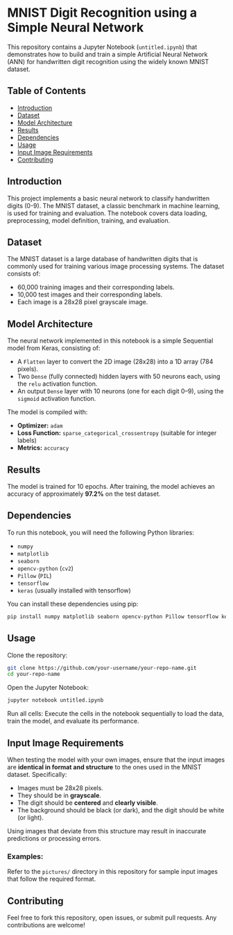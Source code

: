 # MNIST Digit Recognition using a Simple Neural Network

This repository contains a Jupyter Notebook (`untitled.ipynb`) that demonstrates how to build and train a simple Artificial Neural Network (ANN) for handwritten digit recognition using the widely known MNIST dataset.

## Table of Contents
- [Introduction](#introduction)
- [Dataset](#dataset)
- [Model Architecture](#model-architecture)
- [Results](#results)
- [Dependencies](#dependencies)
- [Usage](#usage)
- [Input Image Requirements](#input-image-requirements)
- [Contributing](#contributing)

## Introduction
This project implements a basic neural network to classify handwritten digits (0-9). The MNIST dataset, a classic benchmark in machine learning, is used for training and evaluation. The notebook covers data loading, preprocessing, model definition, training, and evaluation.

## Dataset
The MNIST dataset is a large database of handwritten digits that is commonly used for training various image processing systems. The dataset consists of:

- 60,000 training images and their corresponding labels.
- 10,000 test images and their corresponding labels.
- Each image is a 28x28 pixel grayscale image.

## Model Architecture
The neural network implemented in this notebook is a simple Sequential model from Keras, consisting of:

- A `Flatten` layer to convert the 2D image (28x28) into a 1D array (784 pixels).
- Two `Dense` (fully connected) hidden layers with 50 neurons each, using the `relu` activation function.
- An output `Dense` layer with 10 neurons (one for each digit 0–9), using the `sigmoid` activation function.

The model is compiled with:

- **Optimizer:** `adam`
- **Loss Function:** `sparse_categorical_crossentropy` (suitable for integer labels)
- **Metrics:** `accuracy`

## Results
The model is trained for 10 epochs. After training, the model achieves an accuracy of approximately **97.2%** on the test dataset.

## Dependencies
To run this notebook, you will need the following Python libraries:

- `numpy`
- `matplotlib`
- `seaborn`
- `opencv-python` (`cv2`)
- `Pillow` (`PIL`)
- `tensorflow`
- `keras` (usually installed with tensorflow)

You can install these dependencies using pip:

```bash
pip install numpy matplotlib seaborn opencv-python Pillow tensorflow keras
````

## Usage

Clone the repository:

```bash
git clone https://github.com/your-username/your-repo-name.git
cd your-repo-name
```

Open the Jupyter Notebook:

```bash
jupyter notebook untitled.ipynb
```

Run all cells: Execute the cells in the notebook sequentially to load the data, train the model, and evaluate its performance.

## Input Image Requirements

When testing the model with your own images, ensure that the input images are **identical in format and structure** to the ones used in the MNIST dataset. Specifically:

* Images must be 28x28 pixels.
* They should be in **grayscale**.
* The digit should be **centered** and **clearly visible**.
* The background should be black (or dark), and the digit should be white (or light).

Using images that deviate from this structure may result in inaccurate predictions or processing errors.

### Examples:

Refer to the `pictures/` directory in this repository for sample input images that follow the required format.

## Contributing

Feel free to fork this repository, open issues, or submit pull requests. Any contributions are welcome!


